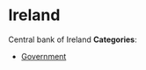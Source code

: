 # Ireland


Central bank of Ireland
**Categories**:

- [Government](https://github/awesome-apis/awesome-apis#government)



